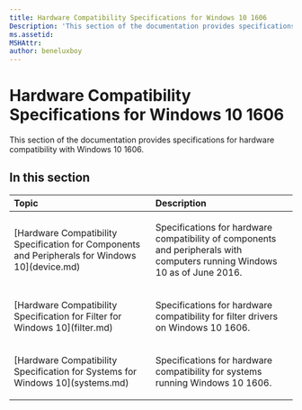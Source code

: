 ```yaml
---
title: Hardware Compatibility Specifications for Windows 10 1606
Description: 'This section of the documentation provides specifications for hardware compatibility with Windows 10 1606.'
ms.assetid: 
MSHAttr: 
author: beneluxboy
---
```


# Hardware Compatibility Specifications for Windows 10 1606

This section of the documentation provides specifications for hardware compatibility with Windows 10 1606.

## <span id="in_this_section"></span>In this section


<table>
<colgroup>
<col width="50%" />
<col width="50%" />
</colgroup>
<thead>
<tr class="header">
<th align="left">Topic</th>
<th align="left">Description</th>
</tr>
</thead>
<tbody>

<tr class="odd">
<td align="left"><p>[Hardware Compatibility Specification for Components and Peripherals for Windows 10](device.md)</p></td>
<td align="left"><p>Specifications for hardware compatibility of components and peripherals with computers running Windows 10 as of June 2016.</p></td>
</tr>

<tr class="odd">
<td align="left"><p>[Hardware Compatibility Specification for Filter for Windows 10](filter.md)</p></td>
<td align="left"><p>Specifications for hardware compatibility for filter drivers on Windows 10 1606.</p></td>
</tr>
<tr class="even">
<td align="left"><p>[Hardware Compatibility Specification for Systems for Windows 10](systems.md)</p></td>
<td align="left"><p>Specifications for hardware compatibility for systems running Windows 10 1606.</p></td>
</tr>

</tbody>
</table>

 
<!--
## <span id="related_topics"></span>Related topics
-->

 

 



